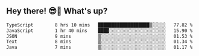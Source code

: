 ## Hey there! 😎👋 What's up?

<!--START_SECTION:waka-->

```txt
TypeScript        8 hrs 10 mins   ███████████████████▒░░░░░   77.82 %
JavaScript        1 hr 40 mins    ████░░░░░░░░░░░░░░░░░░░░░   15.90 %
JSON              9 mins          ▒░░░░░░░░░░░░░░░░░░░░░░░░   01.53 %
Text              8 mins          ▒░░░░░░░░░░░░░░░░░░░░░░░░   01.34 %
Java              7 mins          ▒░░░░░░░░░░░░░░░░░░░░░░░░   01.17 %
```

<!--END_SECTION:waka-->
